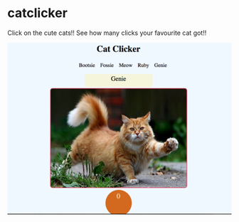 # catclicker

Click on the cute cats!! See how many clicks your favourite cat got!!

![Cat Clicker](/screen?raw=true "CuteCats")
